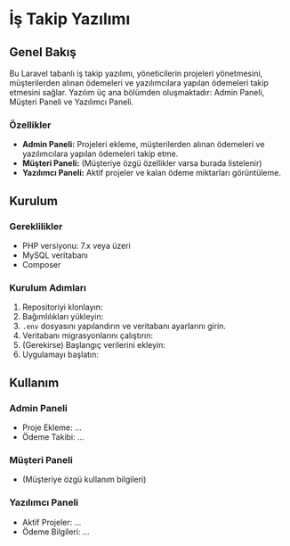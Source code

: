 # İş Takip Yazılımı

## Genel Bakış
Bu Laravel tabanlı iş takip yazılımı, yöneticilerin projeleri yönetmesini, müşterilerden alınan ödemeleri ve yazılımcılara yapılan ödemeleri takip etmesini sağlar. Yazılım üç ana bölümden oluşmaktadır: Admin Paneli, Müşteri Paneli ve Yazılımcı Paneli.

### Özellikler
- **Admin Paneli:** Projeleri ekleme, müşterilerden alınan ödemeleri ve yazılımcılara yapılan ödemeleri takip etme.
- **Müşteri Paneli:** (Müşteriye özgü özellikler varsa burada listelenir)
- **Yazılımcı Paneli:** Aktif projeler ve kalan ödeme miktarları görüntüleme.

## Kurulum

### Gereklilikler
- PHP versiyonu: 7.x veya üzeri
- MySQL veritabanı
- Composer

### Kurulum Adımları
1. Repositoriyi klonlayın: 
2. Bağımlılıkları yükleyin: 
3. `.env` dosyasını yapılandırın ve veritabanı ayarlarını girin.
4. Veritabanı migrasyonlarını çalıştırın: 
5. (Gerekirse) Başlangıç verilerini ekleyin: 
6. Uygulamayı başlatın: 

## Kullanım

### Admin Paneli
- Proje Ekleme: ...
- Ödeme Takibi: ...

### Müşteri Paneli
- (Müşteriye özgü kullanım bilgileri)

### Yazılımcı Paneli
- Aktif Projeler: ...
- Ödeme Bilgileri: ...
